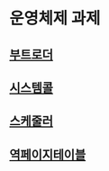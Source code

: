 # 운영체제 과제

## [부트로더](./%232_나_20142399_v2.0)

## [시스템콜](./%233_나_20142399_v3.0)

## [스케줄러](./%234_나_20142399_v2.0)

## [역페이지테이블](./%235_나_20142399_v3.0)
